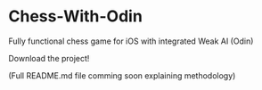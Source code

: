# Chess-With-Odin
Fully functional chess game for iOS with integrated Weak AI (Odin)



Download the project!

(Full README.md file comming soon explaining methodology)
